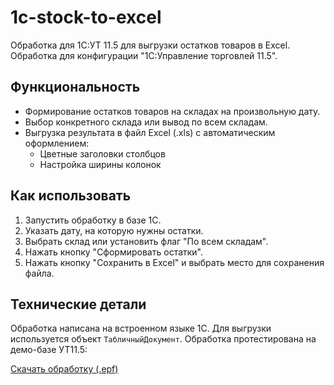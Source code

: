 # 1c-stock-to-excel
Обработка для 1С:УТ 11.5  для выгрузки остатков товаров в Excel.
Обработка для конфигурации "1С:Управление торговлей 11.5".

## Функциональность

*   Формирование остатков товаров на складах на произвольную дату.
*   Выбор конкретного склада или вывод по всем складам.
*   Выгрузка результата в файл Excel (.xls) с автоматическим оформлением:
    *   Цветные заголовки столбцов
    *   Настройка ширины колонок

## Как использовать

1.  Запустить обработку в базе 1С.
2.   Указать дату, на которую нужны остатки.
3.   Выбрать склад или установить флаг "По всем складам".
4.   Нажать кнопку "Сформировать остатки".
5.   Нажать кнопку "Сохранить в Excel" и выбрать место для сохранения файла.

## Технические детали

Обработка написана на встроенном языке 1С. Для выгрузки используется объект `ТабличныйДокумент`.
Обработка протестирована на демо-базе УТ11.5:

[Скачать обработку (.epf)](Выгрузка%20остатков%20в%20Excel.epf)
